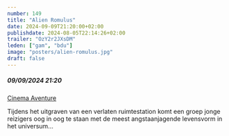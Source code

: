 ```yaml
---
number: 149
title: "Alien Romulus"
date: 2024-09-09T21:20:00+02:00
publishdate: 2024-08-05T22:14:26+02:00
trailer: "OzY2r2JXsDM"
leden: ["gam", "bdu"]
image: "posters/alien-romulus.jpg"
draft: false
---
```


##### 09/09/2024 21:20

[Cinema Aventure](https://cinema-aventure.be/catalogue/movie/?EBAB9259-AACD-EE97-6401-8DC1892BE0C9)

Tijdens het uitgraven van een verlaten ruimtestation komt een groep jonge reizigers
oog in oog te staan met de meest angstaanjagende levensvorm in het universum...
<!--more-->
